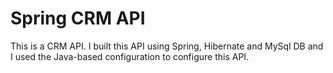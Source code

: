 # Spring CRM API
This is a CRM API.
I built this API using Spring, Hibernate and MySql DB and
I used the Java-based configuration to configure this API.
